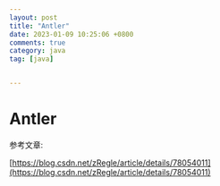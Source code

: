 ```yaml
---
layout: post
title: "Antler"
date: 2023-01-09 10:25:06 +0800
comments: true
category: java
tag: [java]


---
```


# Antler

参考文章: 

[https://blog.csdn.net/zRegle/article/details/78054011](https://blog.csdn.net/zRegle/article/details/78054011)



